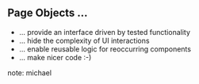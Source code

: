 ## Page Objects ...

- ... provide an interface driven by tested functionality
- ... hide the complexity of UI interactions
- ... enable reusable logic for reoccurring components
- ... make nicer code :-)

note:
michael
